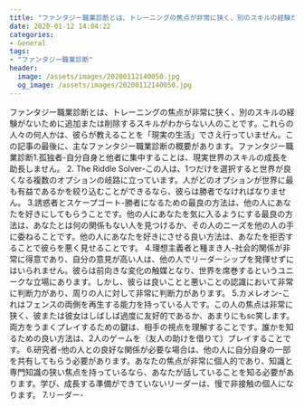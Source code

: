 ```yaml
---
title: "ファンタジー職業診断とは、トレーニングの焦点が非常に狭く、別のスキルの経験がないために追加または削除するスキルがわからない人のことです。"
date: 2020-01-12 14:04:22
categories:
- General
tags:
- "ファンタジー職業診断"
header:
  image: /assets/images/20200112140050.jpg
  og_image: /assets/images/20200112140050.jpg
---
```


ファンタジー職業診断とは、トレーニングの焦点が非常に狭く、別のスキルの経験がないために追加または削除するスキルがわからない人のことです。これらの人々の何人かは、彼らが教えることを「現実の生活」でさえ行っていません。この記事の最後に、主なファンタジー職業診断の概要があります。ファンタジー職業診断1.孤独者-自分自身と他者に集中することは、現実世界のスキルの成長を助長しません。 2. The Riddle Solver-この人は、1つだけを選択すると世界が良くなる複数のオプションの岐路に立っています。人がどのオプションが世界に最も有益であるかを絞り込むことができるなら、彼らは勝者でなければなりません。 3.誘惑者とスケープゴート-勝者になるための最良の方法は、他の人にあなたを好きにしてもらうことです。他の人にあなたを気に入るようにする最良の方法は、あなたとは何の関係もない人を見つけるか、その人のニーズを他の人の手に委ねることです。他の人にあなたを好きにさせる良い方法は、あなたを拒否することで彼らを悪く見せることです。 4.理想主義者と種まき人-社会的関係が非常に得意であり、自分の意見が高い人は、他の人でリーダーシップを発揮せずにはいられません。彼らは前向きな変化の触媒となり、世界を席巻するというユニークな立場にあります。しかし、彼らは良いことと悪いことの認識において非常に判断力があり、周りの人に対して非常に判断力があります。 5.カメレオン-これはフェンスの両側を再生する能力を持っている人です。この人の焦点は非常に狭く、彼または彼女はしばしば過度に友好的であるか、あまりにもsc笑します。両方をうまくプレイするための鍵は、相手の視点を理解することです。誰かを知るための良い方法は、2人のゲームを（友人の助けを借りて）プレイすることです。 6.研究者-他の人との良好な関係が必要な場合は、他の人に自分自身の一部を共有してもらう必要があります。あなたの焦点が非常に個人的であり、知識と専門知識の狭い焦点を持っているなら、あなたが話していることを知る必要があります。学び、成長する準備ができていないリーダーは、慢で非接触の個人になります。 7.リーダー-
